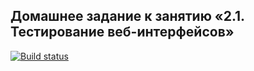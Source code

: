 ## Домашнее задание к занятию «2.1. Тестирование веб-интерфейсов»

[![Build status](https://ci.appveyor.com/api/projects/status/euxve7plub6hf57f?svg=true)](https://ci.appveyor.com/project/k0xzy/selenium)
